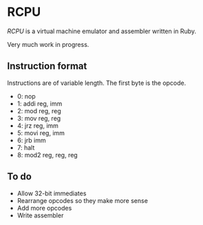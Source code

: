 # RCPU

_RCPU_ is a virtual machine emulator and assembler written in Ruby.

Very much work in progress.

## Instruction format

Instructions are of variable length. The first byte is the opcode.

* 0: nop
* 1: addi reg, imm
* 2: mod reg, reg
* 3: mov reg, reg
* 4: jrz reg, imm
* 5: movi reg, imm
* 6: jrb imm
* 7: halt
* 8: mod2 reg, reg, reg

## To do

* Allow 32-bit immediates
* Rearrange opcodes so they make more sense
* Add more opcodes
* Write assembler

